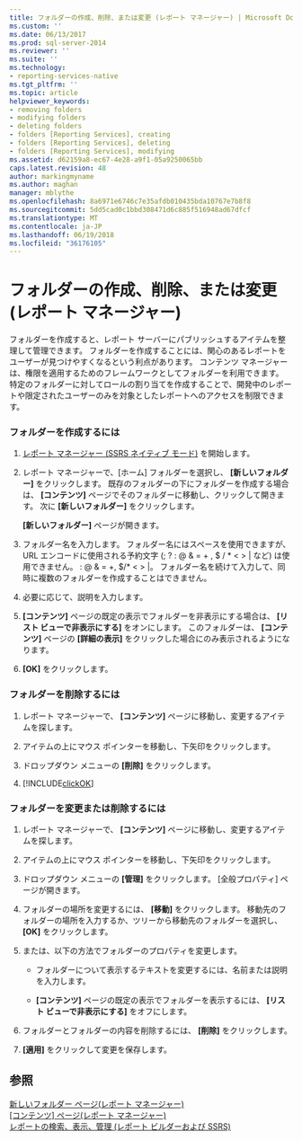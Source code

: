 ```yaml
---
title: フォルダーの作成、削除、または変更 (レポート マネージャー) | Microsoft Docs
ms.custom: ''
ms.date: 06/13/2017
ms.prod: sql-server-2014
ms.reviewer: ''
ms.suite: ''
ms.technology:
- reporting-services-native
ms.tgt_pltfrm: ''
ms.topic: article
helpviewer_keywords:
- removing folders
- modifying folders
- deleting folders
- folders [Reporting Services], creating
- folders [Reporting Services], deleting
- folders [Reporting Services], modifying
ms.assetid: d62159a8-ec67-4e28-a9f1-05a9250065bb
caps.latest.revision: 48
author: markingmyname
ms.author: maghan
manager: mblythe
ms.openlocfilehash: 8a6971e6746c7e35afdb010435bda10767e7b8f8
ms.sourcegitcommit: 5dd5cad0c1bbd308471d6c885f516948ad67dfcf
ms.translationtype: MT
ms.contentlocale: ja-JP
ms.lasthandoff: 06/19/2018
ms.locfileid: "36176105"
---
```

# <a name="create-delete-or-modify-a-folder-report-manager"></a>フォルダーの作成、削除、または変更 (レポート マネージャー)
  フォルダーを作成すると、レポート サーバーにパブリッシュするアイテムを整理して管理できます。 フォルダーを作成することには、関心のあるレポートをユーザーが見つけやすくなるという利点があります。 コンテンツ マネージャーは、権限を適用するためのフレームワークとしてフォルダーを利用できます。 特定のフォルダーに対してロールの割り当てを作成することで、開発中のレポートや限定されたユーザーのみを対象としたレポートへのアクセスを制限できます。  
  
### <a name="to-create-a-folder"></a>フォルダーを作成するには  
  
1.  [レポート マネージャー &#40;SSRS ネイティブ モード&#41;](../report-manager-ssrs-native-mode.md) を開始します。  
  
2.  レポート マネージャーで、[ホーム] フォルダーを選択し、 **[新しいフォルダー]** をクリックします。 既存のフォルダーの下にフォルダーを作成する場合は、 **[コンテンツ]** ページでそのフォルダーに移動し、クリックして開きます。 次に **[新しいフォルダー]** をクリックします。  
  
     **[新しいフォルダー]** ページが開きます。  
  
3.  フォルダー名を入力します。 フォルダー名にはスペースを使用できますが、URL エンコードに使用される予約文字 (; ? : @ & = + , $ / * < > | など) は使用できません。 : @ & = +, $/* \< > |。 フォルダー名を続けて入力して、同時に複数のフォルダーを作成することはできません。  
  
4.  必要に応じて、説明を入力します。  
  
5.  **[コンテンツ]** ページの既定の表示でフォルダーを非表示にする場合は、 **[リスト ビューで非表示にする]** をオンにします。 このフォルダーは、 **[コンテンツ]** ページの **[詳細の表示]** をクリックした場合にのみ表示されるようになります。  
  
6.  **[OK]** をクリックします。  
  
### <a name="to-delete-a-folder"></a>フォルダーを削除するには  
  
1.  レポート マネージャーで、 **[コンテンツ]** ページに移動し、変更するアイテムを探します。  
  
2.  アイテムの上にマウス ポインターを移動し、下矢印をクリックします。  
  
3.  ドロップダウン メニューの **[削除]** をクリックします。  
  
4.  [!INCLUDE[clickOK](../../includes/clickok-md.md)]  
  
### <a name="to-modify-or-delete-a-folder"></a>フォルダーを変更または削除するには  
  
1.  レポート マネージャーで、 **[コンテンツ]** ページに移動し、変更するアイテムを探します。  
  
2.  アイテムの上にマウス ポインターを移動し、下矢印をクリックします。  
  
3.  ドロップダウン メニューの **[管理]** をクリックします。 [全般プロパティ] ページが開きます。  
  
4.  フォルダーの場所を変更するには、 **[移動]** をクリックします。 移動先のフォルダーの場所を入力するか、ツリーから移動先のフォルダーを選択し、 **[OK]** をクリックします。  
  
5.  または、以下の方法でフォルダーのプロパティを変更します。  
  
    -   フォルダーについて表示するテキストを変更するには、名前または説明を入力します。  
  
    -   **[コンテンツ]** ページの既定の表示でフォルダーを表示するには、 **[リスト ビューで非表示にする]** をオフにします。  
  
6.  フォルダーとフォルダーの内容を削除するには、 **[削除]** をクリックします。  
  
7.  **[適用]** をクリックして変更を保存します。  
  
## <a name="see-also"></a>参照  
 [新しいフォルダー ページ&#40;レポート マネージャー&#41;](../new-folder-page-report-manager.md)   
 [[コンテンツ] ページ&#40;レポート マネージャー&#41;](../contents-page-report-manager.md)   
 [レポートの検索、表示、管理 &#40;レポート ビルダーおよび SSRS&#41;](../report-builder/finding-viewing-and-managing-reports-report-builder-and-ssrs.md)  
  
  